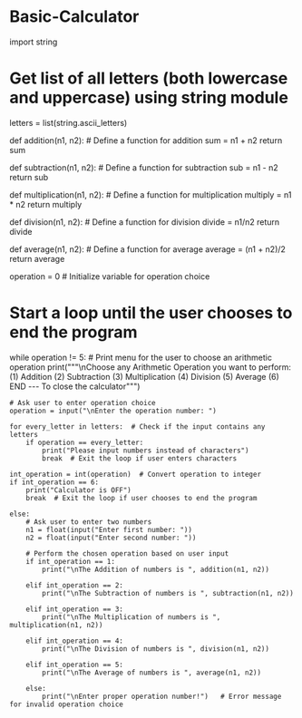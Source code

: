 # Basic-Calculator
import string

# Get list of all letters (both lowercase and uppercase) using string module
letters = list(string.ascii_letters)  

def addition(n1, n2):  # Define a function for addition
    sum = n1 + n2
    return sum

def subtraction(n1, n2):  # Define a function for subtraction
    sub = n1 - n2
    return sub

def multiplication(n1, n2):  # Define a function for multiplication
    multiply = n1 * n2
    return multiply

def division(n1, n2):  # Define a function for division
    divide = n1/n2
    return divide

def average(n1, n2):  # Define a function for average
    average = (n1 + n2)/2
    return average

operation = 0  # Initialize variable for operation choice

# Start a loop until the user chooses to end the program
while operation != 5:
    # Print menu for the user to choose an arithmetic operation
    print("""\nChoose any Arithmetic Operation you want to perform:
    (1) Addition
    (2) Subtraction
    (3) Multiplication
    (4) Division
    (5) Average
    (6) END --- To close the calculator""")

    # Ask user to enter operation choice
    operation = input("\nEnter the operation number: ")

    for every_letter in letters:  # Check if the input contains any letters
        if operation == every_letter:
            print("Please input numbers instead of characters")
            break  # Exit the loop if user enters characters

    int_operation = int(operation)  # Convert operation to integer
    if int_operation == 6:
        print("Calculator is OFF")
        break  # Exit the loop if user chooses to end the program

    else:
        # Ask user to enter two numbers
        n1 = float(input("Enter first number: "))
        n2 = float(input("Enter second number: "))

        # Perform the chosen operation based on user input
        if int_operation == 1:
            print("\nThe Addition of numbers is ", addition(n1, n2))

        elif int_operation == 2:
            print("\nThe Subtraction of numbers is ", subtraction(n1, n2))

        elif int_operation == 3:
            print("\nThe Multiplication of numbers is ", multiplication(n1, n2))

        elif int_operation == 4:
            print("\nThe Division of numbers is ", division(n1, n2))

        elif int_operation == 5:
            print("\nThe Average of numbers is ", average(n1, n2))

        else:
            print("\nEnter proper operation number!")   # Error message for invalid operation choice

